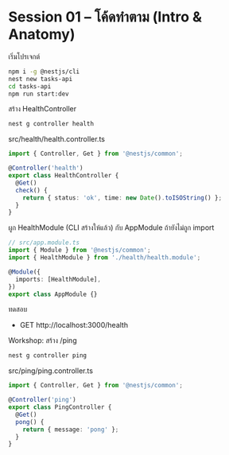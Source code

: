 # Session 01 – โค้ดทำตาม (Intro & Anatomy)

เริ่มโปรเจกต์
```bash
npm i -g @nestjs/cli
nest new tasks-api
cd tasks-api
npm run start:dev
```

สร้าง HealthController
```bash
nest g controller health
```

src/health/health.controller.ts
```ts
import { Controller, Get } from '@nestjs/common';

@Controller('health')
export class HealthController {
  @Get()
  check() {
    return { status: 'ok', time: new Date().toISOString() };
  }
}
```

ผูก HealthModule (CLI สร้างให้แล้ว) กับ AppModule ถ้ายังไม่ถูก import
```ts
// src/app.module.ts
import { Module } from '@nestjs/common';
import { HealthModule } from './health/health.module';

@Module({
  imports: [HealthModule],
})
export class AppModule {}
```

ทดสอบ
- GET http://localhost:3000/health

Workshop: สร้าง /ping
```bash
nest g controller ping
```

src/ping/ping.controller.ts
```ts
import { Controller, Get } from '@nestjs/common';

@Controller('ping')
export class PingController {
  @Get()
  pong() {
    return { message: 'pong' };
  }
}
```